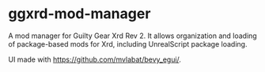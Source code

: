 # ggxrd-mod-manager
A mod manager for Guilty Gear Xrd Rev 2. It allows organization and loading of package-based mods for Xrd, including UnrealScript package loading. 

UI made with https://github.com/mvlabat/bevy_egui/.
